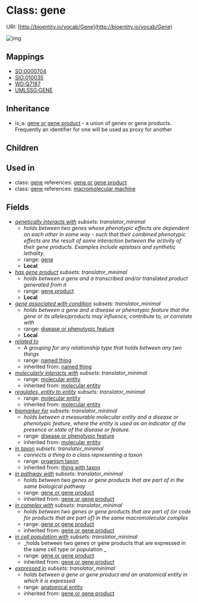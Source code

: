 # Class: gene




URI: [http://bioentity.io/vocab/Gene](http://bioentity.io/vocab/Gene)

![img](http://yuml.me/diagram/nofunky;dir:TB/class/\[GeneOrGeneProduct]^-\[Gene|id(i):identifier_type%20%3F;category(i):label_type%20%3F;node_property(i):string%20%3F;iri(i):iri_type%20%3F;full_name(i):label_type%20%3F;description(i):narrative_text%20%3F;systematic_synonym(i):label_type%20%3F;has_phenotype(i):phenotype%20%3F;has_biological_sequence(i):biological_sequence%20%3F;name(i):label_type%20%3F],%20\[Gene]-%20related%20to(i)%20%3F>\[NamedThing],%20\[Gene]-%20molecularly%20interacts%20with(i)%20%3F>\[MolecularEntity],%20\[Gene]-%20regulates,%20entity%20to%20entity(i)%20%3F>\[MolecularEntity],%20\[Gene]-%20biomarker%20for(i)%20%3F>\[DiseaseOrPhenotypicFeature],%20\[Gene]-%20in%20taxon(i)%20%3F>\[OrganismTaxon],%20\[Gene]-%20in%20pathway%20with(i)%20%3F>\[GeneOrGeneProduct],%20\[Gene]-%20in%20complex%20with(i)%20%3F>\[GeneOrGeneProduct],%20\[Gene]-%20in%20cell%20population%20with(i)%20%3F>\[GeneOrGeneProduct],%20\[Gene]-%20expressed%20in(i)%20%3F>\[AnatomicalEntity],%20\[Gene]-%20genetically%20interacts%20with%20%3F>\[Gene],%20\[Gene]-%20has%20gene%20product%20%3F>\[GeneProduct],%20\[Gene]-%20gene%20associated%20with%20condition%20%3F>\[DiseaseOrPhenotypicFeature])
## Mappings

 * [SO:0000704](http://purl.obolibrary.org/obo/SO_0000704)
 * [SIO:010035](http://semanticscience.org/resource/SIO_010035)
 * [WD:Q7187](http://purl.obolibrary.org/obo/WD_Q7187)
 * [UMLSSG:GENE](http://purl.obolibrary.org/obo/UMLSSG_GENE)
## Inheritance

 *  is_a: [gene or gene product](GeneOrGeneProduct.md) - a union of genes or gene products. Frequently an identifier for one will be used as proxy for another
## Children

## Used in

 *  class: [gene](Gene.md) references: [gene or gene product](GeneOrGeneProduct.md)
 *  class: [gene](Gene.md) references: [macromolecular machine](MacromolecularMachine.md)
## Fields

 * _[genetically interacts with](genetically_interacts_with.md) *subsets: translator_minimal*_
    * _holds between two genes whose phenotypic effects are dependent on each other in some way - such that their combined phenotypic effects are the result of some interaction between the activity of their gene products. Examples include epistasis and synthetic lethality._
    * range: [gene](Gene.md)
    * __Local__
 * _[has gene product](has_gene_product.md) *subsets: translator_minimal*_
    * _holds between a gene and a transcribed and/or translated product generated from it_
    * range: [gene product](GeneProduct.md)
    * __Local__
 * _[gene associated with condition](gene_associated_with_condition.md) *subsets: translator_minimal*_
    * _holds between a gene and a disease or phenotypic feature that the gene or its alleles/products may influence, contribute to, or correlate with_
    * range: [disease or phenotypic feature](DiseaseOrPhenotypicFeature.md)
    * __Local__
 * _[related to](related_to.md)_
    * _A grouping for any relationship type that holds between any two things_
    * range: [named thing](NamedThing.md)
    * inherited from: [named thing](NamedThing.md)
 * _[molecularly interacts with](molecularly_interacts_with.md) *subsets: translator_minimal*_
    * range: [molecular entity](MolecularEntity.md)
    * inherited from: [molecular entity](MolecularEntity.md)
 * _[regulates, entity to entity](regulates_entity_to_entity.md) *subsets: translator_minimal*_
    * range: [molecular entity](MolecularEntity.md)
    * inherited from: [molecular entity](MolecularEntity.md)
 * _[biomarker for](biomarker_for.md) *subsets: translator_minimal*_
    * _holds between a measurable molecular entity and a disease or phenotypic feature, where the entity is used as an indicator of the presence or state of the disease or feature._
    * range: [disease or phenotypic feature](DiseaseOrPhenotypicFeature.md)
    * inherited from: [molecular entity](MolecularEntity.md)
 * _[in taxon](in_taxon.md) *subsets: translator_minimal*_
    * _connects a thing to a class representing a taxon_
    * range: [organism taxon](OrganismTaxon.md)
    * inherited from: [thing with taxon](ThingWithTaxon.md)
 * _[in pathway with](in_pathway_with.md) *subsets: translator_minimal*_
    * _holds between two genes or gene products that are part of in the same biological pathway_
    * range: [gene or gene product](GeneOrGeneProduct.md)
    * inherited from: [gene or gene product](GeneOrGeneProduct.md)
 * _[in complex with](in_complex_with.md) *subsets: translator_minimal*_
    * _holds between two genes or gene products that are part of (or code for products that are part of) in the same macromolecular complex_
    * range: [gene or gene product](GeneOrGeneProduct.md)
    * inherited from: [gene or gene product](GeneOrGeneProduct.md)
 * _[in cell population with](in_cell_population_with.md) *subsets: translator_minimal*_
    * _holds between two genes or gene products that are expressed in the same cell type or population _
    * range: [gene or gene product](GeneOrGeneProduct.md)
    * inherited from: [gene or gene product](GeneOrGeneProduct.md)
 * _[expressed in](expressed_in.md) *subsets: translator_minimal*_
    * _holds between a gene or gene product and an anatomical entity in which it is expressed_
    * range: [anatomical entity](AnatomicalEntity.md)
    * inherited from: [gene or gene product](GeneOrGeneProduct.md)
